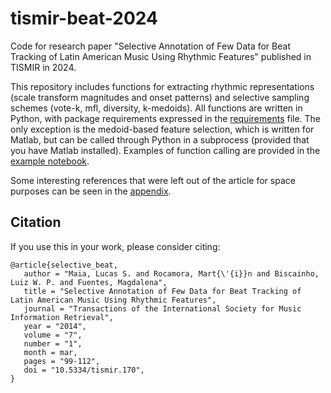 # tismir-beat-2024
Code for research paper "Selective Annotation of Few Data for Beat Tracking of Latin American Music Using Rhythmic Features" published in TISMIR in 2024.

This repository includes functions for extracting rhythmic representations (scale transform magnitudes and onset patterns) and selective sampling schemes (vote-k, mfl, diversity, k-medoids). All functions are written in Python, with package requirements expressed in the [requirements](https://github.com/maia-ls/tismir-beat-2024/blob/main/requirements.txt) file. The only exception is the medoid-based feature selection, which is written for Matlab, but can be called through Python in a subprocess (provided that you have Matlab installed). Examples of function calling are provided in the [example notebook](https://github.com/maia-ls/tismir-beat-2024/blob/main/example.ipynb).

Some interesting references that were left out of the article for space purposes can be seen in the [appendix](https://github.com/maia-ls/tismir-beat-2024/blob/main/appendix.md).

## Citation
If you use this in your work, please consider citing:

```
@article{selective_beat,
   author = "Maia, Lucas S. and Rocamora, Mart{\'{i}}n and Biscainho, Luiz W. P. and Fuentes, Magdalena",
   title = "Selective Annotation of Few Data for Beat Tracking of Latin American Music Using Rhythmic Features",
   journal = "Transactions of the International Society for Music Information Retrieval",
   year = "2014",
   volume = "7",
   number = "1",
   month = mar,
   pages = "99-112",
   doi = "10.5334/tismir.170",
}
```

